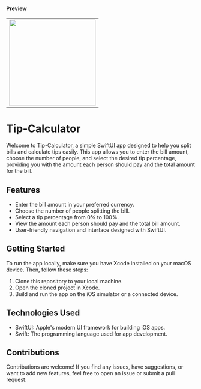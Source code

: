 #### Preview

<table border=0>
    <tr>
        <td>
            <image src=https://github.com/Saydulayev/Tip-Calculator/blob/main/Tip%20Calculator/Gif/tipcalculator.GIF width=230 align=center>
        </td>
    </tr>
</table>


# Tip-Calculator


Welcome to Tip-Calculator, a simple SwiftUI app designed to help you split bills and calculate tips easily. This app allows you to enter the bill amount, choose the number of people, and select the desired tip percentage, providing you with the amount each person should pay and the total amount for the bill.

## Features

- Enter the bill amount in your preferred currency.
- Choose the number of people splitting the bill.
- Select a tip percentage from 0% to 100%.
- View the amount each person should pay and the total bill amount.
- User-friendly navigation and interface designed with SwiftUI.



## Getting Started

To run the app locally, make sure you have Xcode installed on your macOS device. Then, follow these steps:

1. Clone this repository to your local machine.
2. Open the cloned project in Xcode.
3. Build and run the app on the iOS simulator or a connected device.

## Technologies Used

- SwiftUI: Apple's modern UI framework for building iOS apps.
- Swift: The programming language used for app development.

## Contributions

Contributions are welcome! If you find any issues, have suggestions, or want to add new features, feel free to open an issue or submit a pull request.



